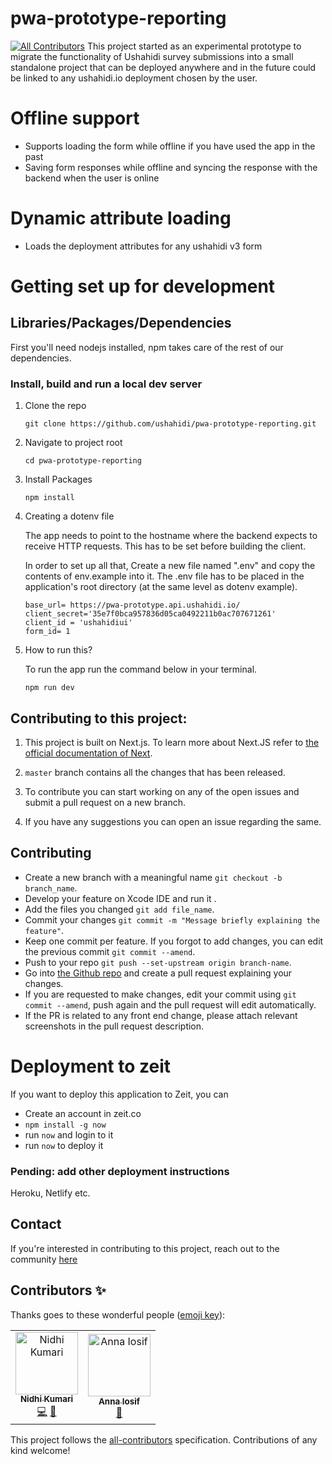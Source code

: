 # pwa-prototype-reporting
[![All Contributors](https://img.shields.io/badge/all_contributors-2-orange.svg?style=flat-square)](#contributors)
This project started as an experimental prototype to migrate the functionality of Ushahidi survey submissions into a small standalone project that can be deployed anywhere and in the future could be linked to any ushahidi.io deployment chosen by the user.

# Offline support
- Supports loading the form while offline if you have used the app in the past
- Saving form responses while offline and syncing the response with the backend when the user is online

# Dynamic attribute loading
- Loads the deployment attributes for any ushahidi v3 form

# Getting set up for development

## Libraries/Packages/Dependencies

First you'll need nodejs installed,
npm takes care of the rest of our dependencies.


### Install, build and run a local dev server
1. Clone the repo

    ```git clone https://github.com/ushahidi/pwa-prototype-reporting.git```

2. Navigate to project root

    ```cd pwa-prototype-reporting```

3. Install Packages

    ``` npm install ```

4. Creating a dotenv file

    The app needs to point to the hostname where the backend expects to receive HTTP requests. This has to be set before building the client.

    In order to set up all that, Create a new file named ".env" and copy the contents of env.example into it. The .env file has to be placed in the application's root directory (at the same level as dotenv example).

    ```
    base_url= https://pwa-prototype.api.ushahidi.io/
    client_secret='35e7f0bca957836d05ca0492211b0ac707671261'
    client_id = 'ushahidiui' 
    form_id= 1
    ```

5. How to run this?

    To run the app run the command below in your terminal.

    ```npm run dev```


## Contributing to this project:

1. This project is built on Next.js. To learn more about Next.JS refer to [the official documentation of Next](https://nextjs.org/docs). 

2. ```master``` branch contains all the changes that has been released.

3. To contribute you can start working on any of the open issues and submit a pull request on a new branch.

4. If you have any suggestions you can open an issue regarding the same.

## Contributing
* Create a new branch with a meaningful name `git checkout -b branch_name`.<br />
* Develop your feature on Xcode IDE  and run it .<br />
* Add the files you changed `git add file_name`.<br />
* Commit your changes `git commit -m "Message briefly explaining the feature"`.<br />
* Keep one commit per feature. If you forgot to add changes, you can edit the previous commit `git commit --amend`.<br />
* Push to your repo `git push --set-upstream origin branch-name`.<br />
* Go into [the Github repo](https://github.com/ushahidi/pwa-prototype-reporting.git) and create a pull request explaining your changes.<br />
* If you are requested to make changes, edit your commit using `git commit --amend`, push again and the pull request will edit automatically.<br />
* If the PR is related to any front end change, please attach relevant screenshots in the pull request description.<br/>

# Deployment to zeit
If you want to deploy this application to Zeit, you can 
- Create an account in zeit.co
- `npm install -g now`
- run `now` and login to it
- run `now` to deploy it

### Pending: add other deployment instructions
Heroku, Netlify etc.

## Contact

 If you're interested in contributing to this project, reach out to the community [here](https://gitter.im/ushahidi/Community)

## Contributors ✨

Thanks goes to these wonderful people ([emoji key](https://allcontributors.org/docs/en/emoji-key)):

<!-- ALL-CONTRIBUTORS-LIST:START - Do not remove or modify this section -->
<!-- prettier-ignore -->
<table>
  <tr>
    <td align="center"><a href="http://nidhikjha.github.io"><img src="https://avatars3.githubusercontent.com/u/39872794?v=4" width="100px;" alt="Nidhi Kumari"/><br /><sub><b>Nidhi Kumari</b></sub></a><br /><a href="https://github.com/ushahidi/pwa-prototype-reporting/commits?author=NidhiKJha" title="Code">💻</a> <a href="https://github.com/ushahidi/pwa-prototype-reporting/commits?author=NidhiKJha" title="Documentation">📖</a></td>
    <td align="center"><a href="https://github.com/Angamanga"><img src="https://avatars3.githubusercontent.com/u/8624777?v=4" width="100px;" alt="Anna Iosif"/><br /><sub><b>Anna Iosif</b></sub></a><br /><a href="#ideas-Angamanga" title="Ideas, Planning, & Feedback">🤔</a></td>
  </tr>
</table>

<!-- ALL-CONTRIBUTORS-LIST:END -->

This project follows the [all-contributors](https://github.com/all-contributors/all-contributors) specification. Contributions of any kind welcome!
